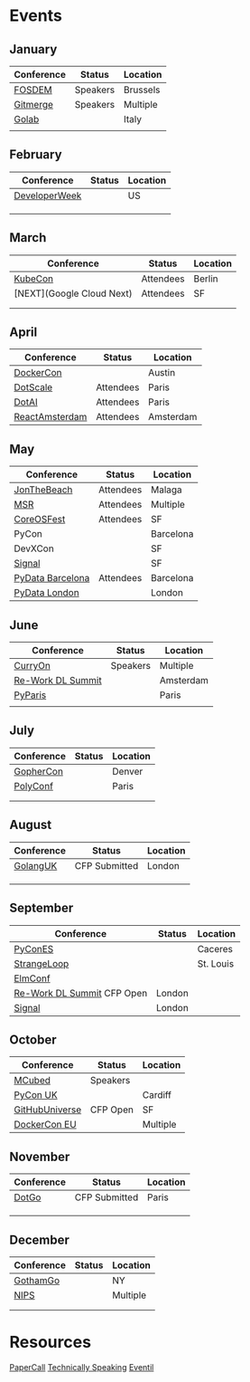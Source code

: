 # Events

## January

|Conference                       |Status       |Location     |
|---------------------------------|-------------|-------------|
|[FOSDEM](https://fosdem.org/)    |Speakers     |Brussels     |
|[Gitmerge](http://git-merge.com/)|Speakers     |Multiple     |
|[Golab](https://golab.io/)       |             |Italy        |
|                                 |             |             |

## February

|Conference                       |Status       |Location     |
|---------------------------------|-------------|-------------|
|[DeveloperWeek](http://www.developerweek.com/)    |             |US     |
|                                 |             |             |
|                                 |             |             |
|                                 |             |             |

## March

|Conference                       |Status       |Location     |
|---------------------------------|-------------|-------------|
|[KubeCon](http://events.linuxfoundation.org/events/cloudnativecon-and-kubecon-europe) |Attendees          |Berlin         |
|[NEXT](Google Cloud Next)        |Attendees             |SF           |
|                                 |             |             |
|                                 |             |             |

## April

|Conference                       |Status       |Location     |
|---------------------------------|-------------|-------------|
|[DockerCon](https://www.docker.com/events/dockercon) |             |Austin     |
|[DotScale](https://www.dotscale.io/)|Attendees  |Paris        |
|[DotAI](https://www.dotai.io/)   |Attendees      |Paris        |
|[ReactAmsterdam](https://react.amsterdam/) |Attendees  |Amsterdam    |

## May

|Conference                       |Status       |Location     |
|---------------------------------|-------------|-------------|
|[JonTheBeach](https://jonthebeach.com/) |Attendees |Malaga    |
|[MSR](msrconf.org)               |Attendees     |Multiple  |
|[CoreOSFest](https://coreos.com/fest/) |Attendees             |SF           |
|PyCon                            |             |Barcelona      |
|DevXCon                          |             |SF           |
|[Signal](https://www.twilio.com/signal) |             |SF           |
|[PyData Barcelona](https://pydata.org/barcelona2017/)| Attendees|Barcelona|
|[PyData London](https://pydata.org/london2017/)| |London|

## June

|Conference                       |Status       |Location     |
|---------------------------------|-------------|-------------|
|[CurryOn](http://www.curry-on.org/2017/)  |Speakers   |Multiple        |
|[Re-Work DL Summit](https://www.re-work.co/events/machine-intelligence-summit-amsterdam-2017)  |             |Amsterdam |
|[PyParis](http://pyparis.org/)   |             |Paris     |
|                                 |             |             |

## July

|Conference                       |Status       |Location     |
|---------------------------------|-------------|-------------|
|[GopherCon](https://gophercon.com/)|             |Denver             |
|[PolyConf](https://polyconf.com/)|             |Paris        |
|                                 |             |             |
|                                 |             |             |

## August

|Conference                       |Status       |Location     |
|---------------------------------|-------------|-------------|
|[GolangUK](https://www.golanguk.com/) |CFP Submitted             |London  |
|                                 |             |             |
|                                 |             |             |
|                                 |             |             |

## September

|Conference                       |Status       |Location     |
|---------------------------------|-------------|-------------|
|[PyConES](https://2017.es.pycon.org/es/)|             |Caceres |
|[StrangeLoop](https://www.thestrangeloop.com/) |             |St. Louis        |
|[ElmConf](https://www.elm-conf.us/)|             |             |St. Louis|
|[Re-Work DL Summit](https://www.re-work.co/events/deep-learning-summit-london-2017)   CFP Open          |London   |
|[Signal](https://www.twilio.com/signal/london)             |London   |

## October

|Conference                       |Status       |Location     |
|---------------------------------|-------------|-------------|
|[MCubed](http://www.mcubed.london/)|Speakers             |             |
|[PyCon UK](http://2017.pyconuk.org/) |             |Cardiff             |
|[GitHubUniverse](https://githubuniverse.com/)|CFP Open     |SF             |
|[DockerCon EU](https://europe-2017.dockercon.com/)    |             |Multiple      |

## November

|Conference                       |Status       |Location     |
|---------------------------------|-------------|-------------|
|[DotGo](https://www.dotgo.io/)   |CFP Submitted        |Paris        |
|                                 |             |             |
|                                 |             |             |
|                                 |             |             |

## December

|Conference                       |Status       |Location     |
|---------------------------------|-------------|-------------|
|[GothamGo](http://gothamgo.com/) |             |NY           |
|[NIPS](https://nips.cc/)         |             |Multiple     |
|                                 |             |             |
|                                 |             |             |



# Resources
[PaperCall](]https://www.papercall.io/)
[Technically Speaking](https://tinyletter.com/techspeak)
[Eventil](https://eventil.com/events/)
